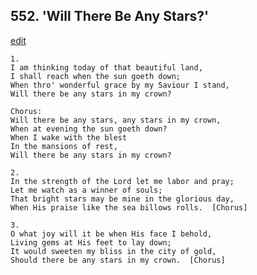 
## 552.  'Will There Be Any Stars?'
[edit](https://docs.google.com/document/d/1dpPog8E0CDJrIU1Iy0IxEbIa84CWzh8s/edit?mode=html)



    1.
    I am thinking today of that beautiful land,
    I shall reach when the sun goeth down;
    When thro' wonderful grace by my Saviour I stand,
    Will there be any stars in my crown?

    Chorus:
    Will there be any stars, any stars in my crown,
    When at evening the sun goeth down?
    When I wake with the blest
    In the mansions of rest,
    Will there be any stars in my crown?

    2.
    In the strength of the Lord let me labor and pray;
    Let me watch as a winner of souls;
    That bright stars may be mine in the glorious day,
    When His praise like the sea billows rolls.  [Chorus]

    3.
    O what joy will it be when His face I behold,
    Living gems at His feet to lay down;
    It would sweeten my bliss in the city of gold, 
    Should there be any stars in my crown.  [Chorus]
